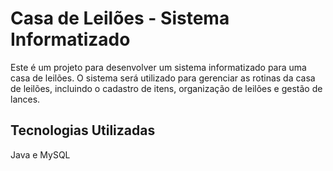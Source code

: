 # Casa de Leilões - Sistema Informatizado
Este é um projeto para desenvolver um sistema informatizado para uma casa de leilões. O sistema será utilizado para gerenciar as rotinas da casa de leilões, incluindo o cadastro de itens, organização de leilões e gestão de lances.
## Tecnologias Utilizadas
Java e MySQL
